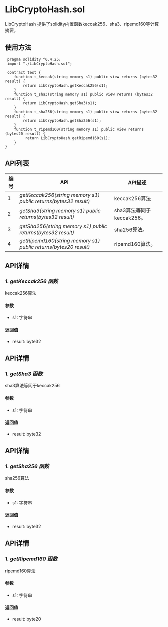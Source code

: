 # LibCryptoHash.sol

LibCryptoHash 提供了solidity内置函数keccak256、sha3、ripemd160等计算摘要。

## 使用方法
```shell script
 pragma solidity ^0.4.25;
 import "./LibCryptoHash.sol";

 contract test {
    function t_keccak(string memory s1) public view returns (bytes32 result) {
        return LibCryptoHash.getKeccak256(s1);
    } 
    function t_sha3(string memory s1) public view returns (bytes32 result) {
        return LibCryptoHash.getSha3(s1);
    } 
    function t_sha256(string memory s1) public view returns (bytes32 result) {
        return LibCryptoHash.getSha256(s1);
    } 
    function t_ripemd160(string memory s1) public view returns (bytes20 result) {
         return LibCryptoHash.getRipemd160(s1);
    } 
}
```

## API列表

编号 | API | API描述
---|---|---
1 | *getKeccak256(string memory s1) public returns(bytes32 result)* | keccak256算法
2 | *getSha3(string memory s1) public returns(bytes32 result)* | sha3算法等同于keccak256。
3 | *getSha256(string memory s1) public returns(bytes32 result)* | sha256算法。
4 | *getRipemd160(string memory s1) public returns(bytes20 result)* | ripemd160算法。

## API详情

### ***1. getKeccak256 函数***

keccak256算法

#### 参数

- s1: 字符串

#### 返回值
- result: byte32

## API详情

### ***1. getSha3 函数***

sha3算法等同于keccak256

#### 参数

- s1: 字符串

#### 返回值
- result: byte32
## API详情

### ***1. getSha256 函数***

sha256算法

#### 参数

- s1: 字符串

#### 返回值
- result: byte32
## API详情

### ***1. getRipemd160 函数***

ripemd160算法

#### 参数

- s1: 字符串

#### 返回值
- result: byte20